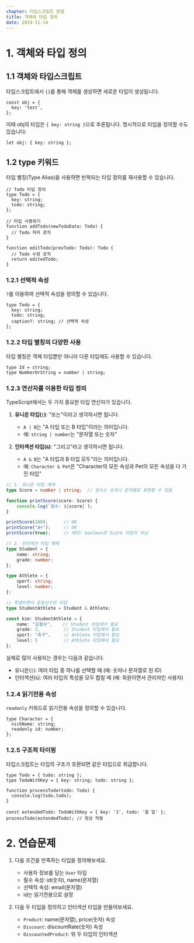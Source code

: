 ```yaml
---
chapter: 타입스크립트 문법
title: 객체와 타입 정의
date: 2024-11-14
---
```


# 1. 객체와 타입 정의

## 1.1 객체와 타입스크립트

타입스크립트에서 `{}`를 통해 객체를 생성하면 새로운 타입이 생성됩니다.

```tsx
const obj = {
  key: 'test',
};
```

이때 obj의 타입은 `{ key: string }`으로 추론됩니다. 명시적으로 타입을 정의할 수도 있습니다:

```tsx
let obj: { key: string };
```

## 1.2 type 키워드

타입 별칭(Type Alias)을 사용하면 반복되는 타입 정의를 재사용할 수 있습니다.

```tsx
// Todo 타입 정의
type Todo = {
  key: string;
  todo: string;
};

// 타입 사용하기
function addTodo(newTodoData: Todo) {
  // Todo 처리 로직
}

function editTodo(prevTodo: Todo): Todo {
  // Todo 수정 로직
  return editedTodo;
}
```

### 1.2.1 선택적 속성

`?`를 이용하여 선택적 속성을 정의할 수 있습니다.

```tsx
type Todo = {
  key: string;
  todo: string;
  caption?: string; // 선택적 속성
};
```

### 1.2.2 타입 별칭의 다양한 사용

타입 별칭은 객체 타입뿐만 아니라 다른 타입에도 사용할 수 있습니다.

```tsx
type Id = string;
type NumberOrString = number | string;
```

### 1.2.3 연산자를 이용한 타입 정의

TypeScript에서는 두 가지 중요한 타입 연산자가 있습니다.

1. **유니온 타입(`|`)**: "또는"이라고 생각하시면 됩니다.
   - `A | B`는 "A 타입 또는 B 타입"이라는 의미입니다.
   - 예: `string | number`는 "문자열 또는 숫자"

2. **인터섹션 타입(`&`)**: "그리고"라고 생각하시면 됩니다.
   - `A & B`는 "A 타입과 B 타입 모두"라는 의미입니다.
   - 예: `Character & Pet`은 "Character의 모든 속성과 Pet의 모든 속성을 다 가진 타입"

```typescript
// 1. 유니온 타입 예제
type Score = number | string;  // 점수는 숫자나 문자열로 표현할 수 있음

function printScore(score: Score) {
    console.log(`점수: ${score}`);
}

printScore(100);      // OK
printScore("A+");     // OK
printScore(true);     // 에러! boolean은 Score 타입이 아님

// 2. 인터섹션 타입 예제
type Student = {
    name: string;
    grade: number;
};

type Athlete = {
    sport: string;
    level: number;
};

// 학생이면서 운동선수인 타입
type StudentAthlete = Student & Athlete;

const kim: StudentAthlete = {
    name: "김철수",    // Student 타입에서 필요
    grade: 3,         // Student 타입에서 필요
    sport: "축구",     // Athlete 타입에서 필요
    level: 5          // Athlete 타입에서 필요
};
```


실제로 많이 사용되는 경우는 다음과 같습니다.

- 유니온(`|`): 여러 타입 중 하나를 선택할 때 (예: 숫자나 문자열로 된 ID)
- 인터섹션(`&`): 여러 타입의 특성을 모두 합칠 때 (예: 회원이면서 관리자인 사용자)

### 1.2.4 읽기전용 속성

`readonly` 키워드로 읽기전용 속성을 정의할 수 있습니다.

```tsx
type Character = {
  nickName: string;
  readonly id: number;
};
```

### 1.2.5 구조적 타이핑

타입스크립트는 타입의 구조가 호환되면 같은 타입으로 취급합니다.

```tsx
type Todo = { todo: string };
type TodoWithKey = { key: string; todo: string };

function processTodo(todo: Todo) {
  console.log(todo.todo);
}

const extendedTodo: TodoWithKey = { key: '1', todo: '할 일' };
processTodo(extendedTodo); // 정상 작동
```

# 2. 연습문제

1. 다음 조건을 만족하는 타입을 정의해보세요.
   - 사용자 정보를 담는 `User` 타입
   - 필수 속성: id(숫자), name(문자열)
   - 선택적 속성: email(문자열)
   - id는 읽기전용으로 설정

2. 다음 두 타입을 정의하고 인터섹션 타입을 만들어보세요.
   - `Product`: name(문자열), price(숫자) 속성
   - `Discount`: discountRate(숫자) 속성
   - `DiscountedProduct`: 위 두 타입의 인터섹션